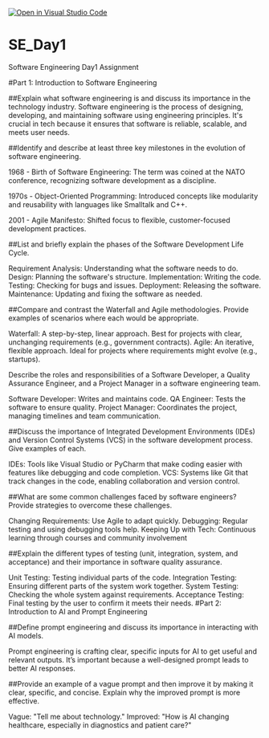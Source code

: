 [![Open in Visual Studio Code](https://classroom.github.com/assets/open-in-vscode-2e0aaae1b6195c2367325f4f02e2d04e9abb55f0b24a779b69b11b9e10269abc.svg)](https://classroom.github.com/online_ide?assignment_repo_id=15574349&assignment_repo_type=AssignmentRepo)
# SE_Day1
Software Engineering Day1 Assignment

#Part 1: Introduction to Software Engineering

##Explain what software engineering is and discuss its importance in the technology industry.
Software engineering is the process of designing, developing, and maintaining software using engineering principles. It's crucial in tech because it ensures that software is reliable, scalable, and meets user needs.

##Identify and describe at least three key milestones in the evolution of software engineering.

1968 - Birth of Software Engineering: The term was coined at the NATO conference, recognizing software development as a discipline.

1970s - Object-Oriented Programming: Introduced concepts like modularity and reusability with languages like Smalltalk and C++.

2001 - Agile Manifesto: Shifted focus to flexible, customer-focused development practices.


##List and briefly explain the phases of the Software Development Life Cycle.

Requirement Analysis: Understanding what the software needs to do.
Design: Planning the software's structure.
Implementation: Writing the code.
Testing: Checking for bugs and issues.
Deployment: Releasing the software.
Maintenance: Updating and fixing the software as needed.

##Compare and contrast the Waterfall and Agile methodologies. Provide examples of scenarios where each would be appropriate.

Waterfall: A step-by-step, linear approach. Best for projects with clear, unchanging requirements (e.g., government contracts).
Agile: An iterative, flexible approach. Ideal for projects where requirements might evolve (e.g., startups).

Describe the roles and responsibilities of a Software Developer, a Quality Assurance Engineer, and a Project Manager in a software engineering team.

Software Developer: Writes and maintains code.
QA Engineer: Tests the software to ensure quality.
Project Manager: Coordinates the project, managing timelines and team communication.

##Discuss the importance of Integrated Development Environments (IDEs) and Version Control Systems (VCS) in the software development process. Give examples of each.


IDEs: Tools like Visual Studio or PyCharm that make coding easier with features like debugging and code completion.
VCS: Systems like Git that track changes in the code, enabling collaboration and version control.

##What are some common challenges faced by software engineers? Provide strategies to overcome these challenges.

Changing Requirements: Use Agile to adapt quickly.
Debugging: Regular testing and using debugging tools help.
Keeping Up with Tech: Continuous learning through courses and community involvement

##Explain the different types of testing (unit, integration, system, and acceptance) and their importance in software quality assurance.

Unit Testing: Testing individual parts of the code.
Integration Testing: Ensuring different parts of the system work together.
System Testing: Checking the whole system against requirements.
Acceptance Testing: Final testing by the user to confirm it meets their needs.
#Part 2: Introduction to AI and Prompt Engineering


##Define prompt engineering and discuss its importance in interacting with AI models.

Prompt engineering is crafting clear, specific inputs for AI to get useful and relevant outputs. It’s important because a well-designed prompt leads to better AI responses.

##Provide an example of a vague prompt and then improve it by making it clear, specific, and concise. Explain why the improved prompt is more effective.

Vague: "Tell me about technology."
Improved: "How is AI changing healthcare, especially in diagnostics and patient care?"

